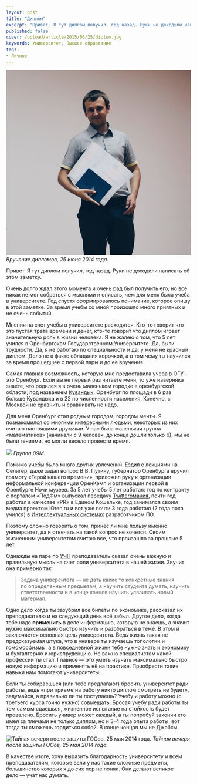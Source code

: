 ```yaml
---
layout: post
title: "Диплом"
excerpt: "Привет. Я тут диплом получил, год назад. Руки не доходили написать об этом заметку."
published: false
cover: /upload/article/2015/06/25/diplom.jpg
keywords: Университет, Высшее образвание
tags:
- Личное
---
```


<div class="align-left">
    <img src="/upload/article/2015/06/25/diplom.jpg" border="0"/>
    <cite class="image-source">Вручение дипломов, 25 июня 2014 года.</cite>
</div>

Привет. Я тут диплом получил, год назад. Руки не доходили написать об этом заметку.

Очень долго ждал этого момента и очень рад был получить его, но все никак не мог собраться с мыслями и описать, чем для меня была учеба в университете.
Год спустя сформировалось понимание, которое опишу в этой заметке.
За время учебы со мной произошло много приятных и не очень событий.

Мнения на счет учебы в университете расходятся. Кто-то говорит что это пустая трата времени и денег, кто-то говорит что диплом играет значительную роль в жизни человека.
Я не жалею о том, что 5 лет учился в Оренбургском Государственном Университете. Да, были трудности. Да, я не работаю по специальности и да, у меня не красный диплом.
Дело не в факте обладания корочкой, а в том чему ты научился за время прошедшее с первой пары и до её вручения.

Самая главная возможность, которую мне предоставила учеба в ОГУ - это Оренбург. Если вы не первый раз читаете меня, то уже наверняка знаете, что родился я в очень маленьком городке в оренбургской области,
под названием <a target="_blank" href="http://bizikov.ru/travel/2014/05/Kuvandyk/">Кувандык</a>. Оренбург по площади в 6 раз больше Кувандыка и в 22 по численности населения.
Конечно, с Москвой не сравнить и сравнивать не надо.

Для меня Оренбург стал родным городом, городом мечты. Я познакомился со многими интересными людьми, некоторых из них считаю настоящими друзьями.
У нас была маленькая группа «математиков» (начинали с 9 человек, до конца дошли только 6), мы не были гениями, но могли весело провести время.

<img src="https://img-fotki.yandex.ru/get/6843/35527675.17/0_bbcca_291e194a_XXL.jpg" />
<cite class="image-source">Группа 09М.</cite>

Помимо учебы было много других увлечений. Ездил с лекциями на Селигер, даже задал вопрос В.В. Путину, губернатор Оренбурга вручил грамоту «Герой нашего времени», приложил руку к организации неформальной конференции ОренКэмп и организации первой в Оренбурге Ночи музеев. За 5 лет учебы 5 лет работал: год по контракту с порталом
«ПодФм» выпускал передачу <a href="http://twitter.podfm.ru/" target="_blank">Twitterомания</a>, почти год работал в качестве «PR» в Едином Кошельке, год занимался своим медиа проектом iOren.ru и вот уже почти 3 года работаю (2 года пока учился) в <a href="http://www.i-sys.ru/" target="_blank">Интеллектуальных системах</a> разработчиком ПО.

Поэтому сложно говорить о том, принес ли мне пользу именно университет, да и отвечать на такой вопрос не хочется. Своим жизненным университетом считаю все, что произошло за прошлые 5 лет.

Однажды на паре по <abbr title="Уравнения с Частными Производными">УЧП</abbr> преподаватель сказал очень важную и правильную мысль на счет роли университета в нашей жизни. Звучит она примерно так:

<blockquote>Задача университета — не дать какие то конкретные знания по определенным предметам, а научить студента думать, научить ответственности и в конце концов научить усваивать новый материал.</blockquote>

Одно дело когда ты зазубрил все билеты по экономике, рассказал их преподавателю и на следующий день всё забыл.
Другое дело, когда тебе надо **применить** в деле информацию, которую не знаешь, а значит нужно максимально быстро изучить и разобраться в теме.
В этом и заключается основная цель университета. Ведь жизнь такая не предсказуемая штука, что в универе ты изучаешь топологии и гомоморфизмы, а в повседневной жизни тебе нужно знать и экономику и бухгалтерию и юриспруденцию.
Не важно специалистом какой профессии ты стал. Главное — это уметь изучать максимально быстро новую информацию и применять её на практике. Приобрести такие навыки нам помогают университеты.

Если ты собираешься (или тебе предлагают) бросить университет ради работы, ведь «при приеме на работу никто диплом смотреть не будет», задумайся, а правильно ли ты поступаешь?
Учебу и работу можно (с третьего курса точно нужно) совмещать. Бросая учебу ради работы ты тем самым сдаешься, жизненное испытание на стойкость будет провалено. Бросить универ может каждый, а ты попробуй закончи его
имея за плечами не только диплом, но и 3-4 года опыта работы, вот тогда ты сможешь гордиться собой. В конце концов мы не Джобсы.

<img src="https://img-fotki.yandex.ru/get/15551/35527675.1a/0_cd56c_3317cba9_XXL.jpg" alt="Тайная вечеря после защиты ГОСов, 25 мая 2014 года." border="0"/>
<cite class="image-source">Тайная вечеря после защиты ГОСов, 25 мая 2014 года.</cite>

В качестве итоге, хочу выразить благодарность университету и всем преподавателям, которые вели у нас такие сложные предметы, большинство которых я до сих пор не понял. Они делают великое дело — учат нас думать.